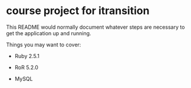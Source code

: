 # course project for itransition

This README would normally document whatever steps are necessary to get the
application up and running.

Things you may want to cover:

* Ruby 2.5.1

* RoR  5.2.0

* MySQL


